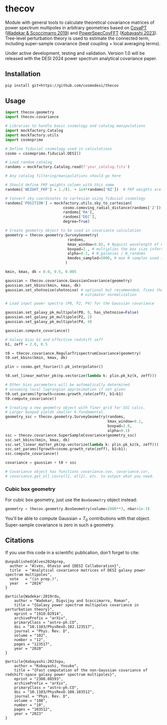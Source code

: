 # thecov

Module with general tools to calculate theoretical covariance matrices of power spectrum multipoles in arbitrary geometries based on [CovaPT](https://github.com/JayWadekar/CovaPT/) ([Wadekar & Scoccimarro 2019](http://arxiv.org/abs/1910.02914)) and [PowerSpecCovFFT](https://github.com/archaeo-pteryx/PowerSpecCovFFT) ([Kobayashi 2023](https://arxiv.org/abs/2308.08593)). Tree-level perturbation theory is used to estimate the connected term, including super-sample covariance (beat coupling + local averaging terms).

Under active development, testing and validation. Version 1.0 will be released with the DESI 2024 power spectrum analytical covariance paper.

## Installation

```sh
pip install git+https://github.com/cosmodesi/thecov
```
## Usage

```python
import thecov.geometry
import thecov.covariance

# Libraries to handle basic cosmology and catalog manipulations
import mockfactory.Catalog
import mockfactory.utils
import cosmoprimo

# Define fiducial cosmology used in calculations
cosmo = cosmoprimo.fiducial.DESI()

# Load random catalog
randoms = mockfactory.Catalog.read(f'your_catalog.fits')

# Any catalog filtering/manipulations should go here

# Should define FKP weights column with this name
randoms['WEIGHT_FKP'] = 1./(1. + 1e4*randoms['NZ'])  # FKP weights are optional

# Convert sky coordinates to cartesian using fiducial cosmology
randoms['POSITION'] = mockfactory.utils.sky_to_cartesian(
                          cosmo.comoving_radial_distance(randoms['Z']),
                          randoms['RA'],
                          randoms['DEC'],
                          degree=True)

# Create geometry object to be used in covariance calculation
geometry = thecov.geometry.SurveyGeometry(
                            randoms,
                            kmax_window=0.02, # Nyquist wavelength of window FFTs
                            boxpad=2., # multiplies the box size inferred from catalog
                            alpha=0.1, # N_galaxies / N_randoms
                            kmodes_sampled=5000, # max N samples used in integ
                           )

kmin, kmax, dk = 0.0, 0.5, 0.005

gaussian = thecov.covariance.GaussianCovariance(geometry)
gaussian.set_kbins(kmin, kmax, dk)
gaussian.set_shotnoise(shotnoise) # optional but recommended, fixes the P(k)
                                  # estimator normalization

# Load input power spectra (P0, P2, P4) for the Gaussian covariance

gaussian.set_galaxy_pk_multipole(P0, 0, has_shotnoise=False)
gaussian.set_galaxy_pk_multipole(P2, 2)
gaussian.set_galaxy_pk_multipole(P4, 4)

gaussian.compute_covariance()

# Galaxy bias b1 and effective redshift zeff
b1, zeff = 2.0, 0.5

t0 = thecov.covariance.RegularTrispectrumCovariance(geometry)
t0.set_kbins(kmin, kmax, dk)

plin = cosmo.get_fourier().pk_interpolator()

t0.set_linear_matter_pk(np.vectorize(lambda k: plin.pk_kz(k, zeff)))

# Other bias parameters will be automatically determined
# assuming local lagrangian approximation if not given
t0.set_params(fgrowth=cosmo.growth_rate(zeff), b1=b1)
t0.compute_covariance()

# Creating a new geometry object with finer grid for SSC calcs.
# Larger boxpad yields smaller k-fundamental.
geometry_ssc = thecov.geometry.SurveyGeometry(randoms,
                                              kmax_window=0.1,
                                              boxpad=2.0,
                                              alpha=0.1)
ssc = thecov.covariance.SuperSampleCovariance(geometry_ssc)
ssc.set_kbins(kmin, kmax, dk)
ssc.set_linear_matter_pk(np.vectorize(lambda k: plin.pk_kz(k, zeff)))
ssc.set_params(fgrowth=cosmo.growth_rate(zeff), b1=b1);
ssc.compute_covariance()

covariance = gaussian + t0 + ssc

# Covariance object has functions covariance.cov, covariance.cor,
# covariance.get_ell_cov(ell1, ell2), etc. to output what you need.
```

### Cubic box geometry

For cubic box geometry, just use the `BoxGeometry` object instead:

```python
geometry = thecov.geometry.BoxGeometry(volume=2000**3, nbar=1e-3)
```

You'll be able to compute Gaussian + $T_0$ contributions with that object. Super-sample covariance is zero in such a geometry.

## Citations

If you use this code in a scientific publication, don't forget to cite:

```
@unpublished{Alves2024prep,
  author = "Alves, Otavio and {DESI Collaboration}",
  title  = "Analytical covariance matrices of DESI galaxy power spectrum multipoles",
  note   = "(in prep.)",
  year   = "2024"
}

@article{Wadekar:2019rdu,
    author = "Wadekar, Digvijay and Scoccimarro, Roman",
    title = "{Galaxy power spectrum multipoles covariance in perturbation theory}",
    eprint = "1910.02914",
    archivePrefix = "arXiv",
    primaryClass = "astro-ph.CO",
    doi = "10.1103/PhysRevD.102.123517",
    journal = "Phys. Rev. D",
    volume = "102",
    number = "12",
    pages = "123517",
    year = "2020"
}

@article{Kobayashi:2023vpu,
    author = "Kobayashi, Yosuke",
    title = "{Fast computation of the non-Gaussian covariance of redshift-space galaxy power spectrum multipoles}",
    eprint = "2308.08593",
    archivePrefix = "arXiv",
    primaryClass = "astro-ph.CO",
    doi = "10.1103/PhysRevD.108.103512",
    journal = "Phys. Rev. D",
    volume = "108",
    number = "10",
    pages = "103512",
    year = "2023"
}
```
